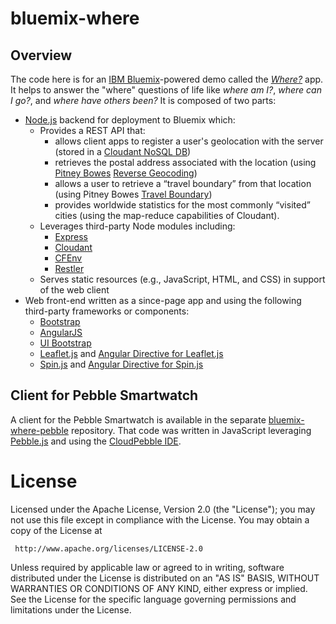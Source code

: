 bluemix-where
==================
Overview
--------
The code here is for an [IBM Bluemix](https://www.bluemix.net)-powered demo called the [*Where?*](https://where.mybluemix.net/) app. It helps to answer the "where" questions of life like *where am I?*, *where can I go?*, and *where have others been?* It is composed of two parts:

* [Node.js](http://nodejs.org/) backend for deployment to Bluemix which: 
	* Provides a REST API that:
		* allows client apps to register a user's geolocation with the server (stored in a [Cloudant NoSQL DB](https://cloudant.com/))
		* retrieves the postal address associated with the location (using [Pitney Bowes](http://www.pitneybowes.com) [Reverse Geocoding](https://ace.ng.bluemix.net/#/store/cloudOEPaneId=store&serviceOfferingGuid=76273f6f-6e7b-4028-b77d-53553771e208&fromCatalog=true))
		* allows a user to retrieve a “travel boundary” from that location (using Pitney Bowes [Travel Boundary](https://ace.ng.bluemix.net/#/store/cloudOEPaneId=store&serviceOfferingGuid=a38d0eb4-d4a8-4812-8be2-239680457777))
		* provides worldwide statistics for the most commonly “visited” cities (using the map-reduce capabilities of Cloudant). 
	* Leverages third-party Node modules including:
		* [Express](http://expressjs.com/)
		* [Cloudant](https://github.com/cloudant/nodejs-cloudant)
		* [CFEnv](https://github.com/cloudfoundry-community/node-cfenv#readme)
		* [Restler](https://github.com/danwrong/restler) 
	* Serves static resources (e.g., JavaScript, HTML, and CSS) in support of the web client
* Web front-end written as a since-page app and using the following third-party frameworks or components:
	* [Bootstrap](http://getbootstrap.com/)
	* [AngularJS](https://angularjs.org/)
	* [UI Bootstrap](http://angular-ui.github.io/bootstrap/)
	* [Leaflet.js](http://leafletjs.com/) and [Angular Directive for Leaflet.js](https://github.com/tombatossals/angular-leaflet-directive)
	* [Spin.js](http://fgnass.github.io/spin.js/) and [Angular Directive for Spin.js](https://github.com/urish/angular-spinner)
	
Client for Pebble Smartwatch
----------------------------
A client for the Pebble Smartwatch is available in the separate [bluemix-where-pebble](https://github.com/aerwin/bluemix-where-pebble) repository. That code was written in JavaScript leveraging [Pebble.js](http://pebble.github.io/pebblejs/) and using the [CloudPebble IDE](https://cloudpebble.net/).

License
===================
Licensed under the Apache License, Version 2.0 (the "License"); you may not use this file except in compliance with the License. You may obtain a copy of the License at

     http://www.apache.org/licenses/LICENSE-2.0

Unless required by applicable law or agreed to in writing, software distributed under the License is distributed on an "AS IS" BASIS, WITHOUT WARRANTIES OR CONDITIONS OF ANY KIND, either express or implied. See the License for the specific language governing permissions and limitations under the License.
